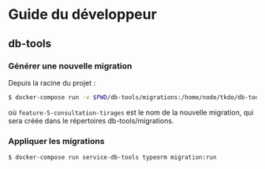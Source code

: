 # Guide du développeur

## db-tools

### Générer une nouvelle migration

Depuis la racine du projet :

```bash
$ docker-compose run -v $PWD/db-tools/migrations:/home/node/tkdo/db-tools/migrations service-db-tools typeorm migration:generate -n feature-5-consultation-tirages
```

où `feature-5-consultation-tirages` est le nom de la nouvelle migration, qui sera créée dans le répertoires db-tools/migrations.

### Appliquer les migrations

```bash
$ docker-compose run service-db-tools typeorm migration:run
```
